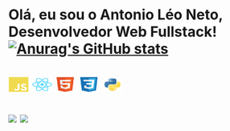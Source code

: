 # Olá, eu sou o Antonio Léo Neto, Desenvolvedor Web Fullstack! [![Anurag's GitHub stats](https://github-readme-stats.vercel.app/api?username=antonioln00)](https://github.com/anuraghazra/github-readme-stats) <div style="display: inline_block"><br> <img align="center" alt="Antonio-Js" height="30" width="40" src="https://raw.githubusercontent.com/devicons/devicon/master/icons/javascript/javascript-plain.svg"> <img align="center" alt="Antonio-React" height="30" width="40" src="https://raw.githubusercontent.com/devicons/devicon/master/icons/react/react-original.svg"> <img align="center" alt="Antonio-HTML" height="30" width="40" src="https://raw.githubusercontent.com/devicons/devicon/master/icons/html5/html5-original.svg"> <img align="center" alt="Antonio-CSS" height="30" width="40" src="https://raw.githubusercontent.com/devicons/devicon/master/icons/css3/css3-original.svg"> <img align="center" alt="Antonio-Python" height="30" width="40" src="https://raw.githubusercontent.com/devicons/devicon/master/icons/python/python-original.svg"> </div> <br /> <div> <a href = "mailto:antonioln00@gmail.com"><img src="https://img.shields.io/badge/-Gmail-%23333?style=for-the-badge&logo=gmail&logoColor=white" target="_blank"></a> <a href="https://www.linkedin.com/in/antonioleoneto" target="_blank"><img src="https://img.shields.io/badge/-LinkedIn-%230077B5?style=for-the-badge&logo=linkedin&logoColor=white" target="_blank"></a> </div>
